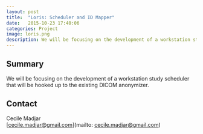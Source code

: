 ```yaml
---
layout: post
title:  "Loris: Scheduler and ID Mapper"
date:   2015-10-23 17:40:06
categories: Project
image: loris.png
description: We will be focusing on the development of a workstation study scheduler that will be hooked up to the existing DICOM anonymizer.
---
```

## Summary
We will be focusing on the development of a workstation study scheduler that will be hooked up to the existing DICOM anonymizer.

## Contact  
Cecile Madjar  
[cecile.madjar@gmail.com](mailto: cecile.madjar@gmail.com)  
